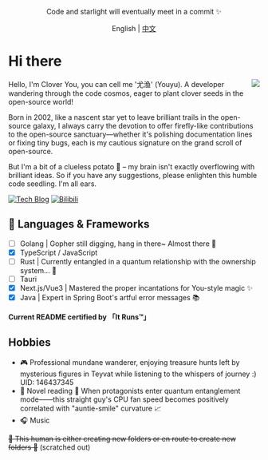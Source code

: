 <p align="center">Code and starlight will eventually meet in a commit ✨</p>

<p align="center">English | <a href="README.zh-CN.md">中文</a></p>

# Hi there

<img align="right" src="https://github-readme-stats.vercel.app/api?username=Clover-You&show_icons=true&theme=radical">

Hello, I'm Clover You, you can cell me '尤渔' (Youyu). A developer wandering through the code cosmos, eager to plant clover seeds in the open-source world!

Born in 2002, like a nascent star yet to leave brilliant trails in the open-source galaxy, I always carry the devotion to offer firefly-like contributions to the open-source sanctuary—whether it's polishing documentation lines or fixing tiny bugs, each is my cautious signature on the grand scroll of open-source.

But I'm a bit of a clueless potato 🥔 – my brain isn't exactly overflowing with brilliant ideas. So if you have any suggestions, please enlighten this humble code seedling. I'm all ears.

[![Tech Blog](https://img.shields.io/badge/Blog-ctong.top-FFA500)](http://www.ctong.top) [![Bilibili](https://img.shields.io/badge/BiLiBiLi-348402900-FB7299)](https://space.bilibili.com/348402900)

## 💬  Languages & Frameworks

- [ ] Golang | Gopher still digging, hang in there~ Almost there 🐒
- [x] TypeScript / JavaScript  
- [ ] Rust | Currently entangled in a quantum relationship with the ownership system... 🤯
- [ ] Tauri
- [x] Next.js/Vue3 | Mastered the proper incantations for You-style magic ✨
- [x] Java | Expert in Spring Boot's artful error messages 📚

**Current README certified by 「It Runs™」**

## Hobbies

- 🎮 Professional mundane wanderer, enjoying treasure hunts left by mysterious figures in Teyvat while listening to the whispers of journey :)
  UID: 146437345  
- 📖 Novel reading **🐾** When protagonists enter quantum entanglement mode——this straight guy's CPU fan speed becomes positively correlated with "auntie-smile" curvature 📈  
- 🎧 Music

~~🙉 This human is either creating new folders or en route to create new folders 🐶~~ (scratched out)
